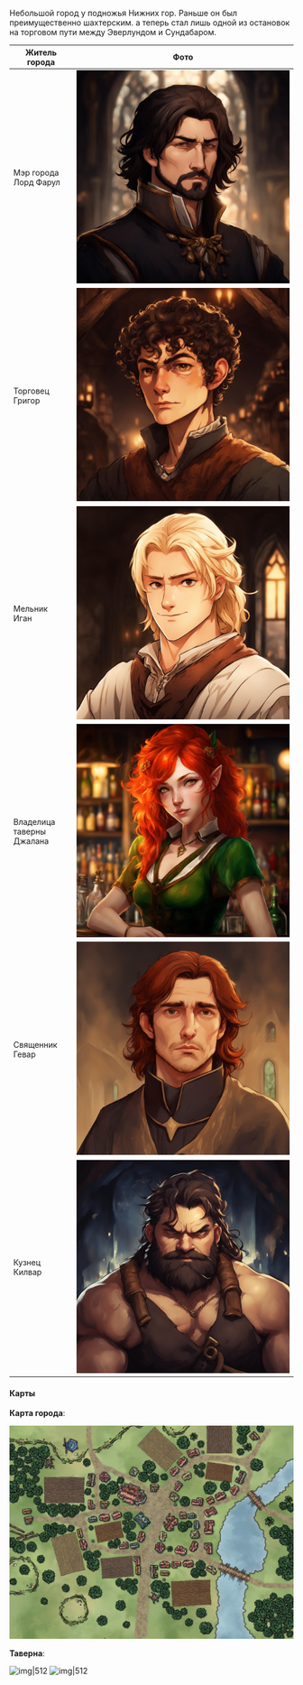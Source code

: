 Небольшой город у подножья Нижних гор. Раньше он был преимущественно шахтерским. а теперь стал лишь одной из остановок на торговом пути между Эверлундом и Сундабаром.

| Житель города                | Фото                              |
| ---------------------------- | --------------------------------- |
| Мэр города<br>Лорд Фарул     | ![img\|256](</Img/ЛордФарул.png>) |
| Торговец<br>Григор           | ![img\|256](</Img/Григор.png>)    |
| Мельник<br>Иган              | ![img\|256](</Img/Иган.png>)      |
| Владелица таверны<br>Джалана | ![img\|256](</Img/Джалана.png>)   |
| Священник<br>Гевар           | ![img\|256](</Img/Гевар.png>)     |
| Кузнец<br>Килвар             | ![img\|256](</Img/Килвар.png>)    |

#### Карты

**Карта города**:

![img|512](</Img/Hilltop.jpg>)

**Таверна**:

![img|512](</Img/Inn-1.png>)
![img|512](</Img/Inn-2.png>)